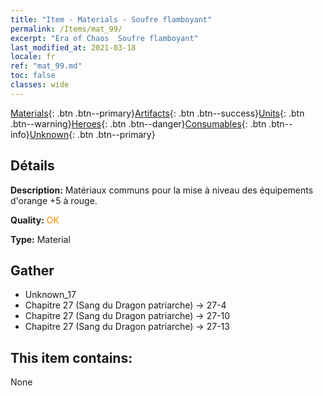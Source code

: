 ```yaml
---
title: "Item - Materials - Soufre flamboyant"
permalink: /Items/mat_99/
excerpt: "Era of Chaos  Soufre flamboyant"
last_modified_at: 2021-03-18
locale: fr
ref: "mat_99.md"
toc: false
classes: wide
---
```

 [Materials](/fr/Items/){: .btn .btn--primary}[Artifacts](/fr/Items/Artifacts/){: .btn .btn--success}[Units](/fr/Items/Units/){: .btn .btn--warning}[Heroes](/fr/Items/Heroes/){: .btn .btn--danger}[Consumables](/fr/Items/Consumables/){: .btn .btn--info}[Unknown](/fr/Items/Unknown/){: .btn .btn--primary}

## Détails
 **Description:** Matériaux communs pour la mise à niveau des équipements d'orange +5 à rouge.

 **Quality:** <span style="color: #FF8C00">OK</span>

 **Type:** Material

## Gather

*    Unknown_17 
*    Chapitre 27 (Sang du Dragon patriarche) -> 27-4 
*    Chapitre 27 (Sang du Dragon patriarche) -> 27-10 
*    Chapitre 27 (Sang du Dragon patriarche) -> 27-13 

## This item contains:

  None


